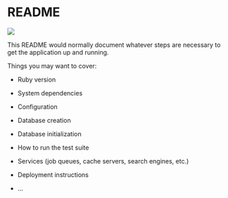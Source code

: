 # README

<a href="https://codeclimate.com/github/ArushC/cs169-q2q/maintainability"><img src="https://api.codeclimate.com/v1/badges/f58d702fa9210c4f4e2f/maintainability" /></a>

This README would normally document whatever steps are necessary to get the
application up and running.

Things you may want to cover:

* Ruby version

* System dependencies

* Configuration

* Database creation

* Database initialization

* How to run the test suite

* Services (job queues, cache servers, search engines, etc.)

* Deployment instructions

* ...
